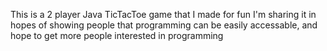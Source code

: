 This is a 2 player Java TicTacToe game that I made for fun
I'm sharing it in hopes of showing people that programming can be easily accessable, and hope to get more people interested in programming
